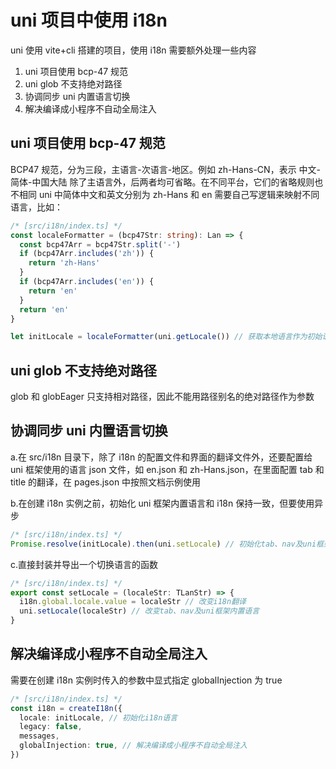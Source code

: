# uni 项目中使用 i18n

uni 使用 vite+cli 搭建的项目，使用 i18n 需要额外处理一些内容

1. uni 项目使用 bcp-47 规范
2. uni glob 不支持绝对路径
3. 协调同步 uni 内置语言切换
4. 解决编译成小程序不自动全局注入

## uni 项目使用 bcp-47 规范

BCP47 规范，分为三段，主语言-次语言-地区。例如 zh-Hans-CN，表示 中文-简体-中国大陆
除了主语言外，后两者均可省略。在不同平台，它们的省略规则也不相同
uni 中简体中文和英文分别为 zh-Hans 和 en
需要自己写逻辑来映射不同语言，比如：

```ts
/* [src/i18n/index.ts] */
const localeFormatter = (bcp47Str: string): Lan => {
  const bcp47Arr = bcp47Str.split('-')
  if (bcp47Arr.includes('zh')) {
    return 'zh-Hans'
  }
  if (bcp47Arr.includes('en')) {
    return 'en'
  }
  return 'en'
}

let initLocale = localeFormatter(uni.getLocale()) // 获取本地语言作为初始语言
```

## uni glob 不支持绝对路径

glob 和 globEager 只支持相对路径，因此不能用路径别名的绝对路径作为参数

## 协调同步 uni 内置语言切换

a.在 src/i18n 目录下，除了 i18n 的配置文件和界面的翻译文件外，还要配置给 uni 框架使用的语言 json 文件，如 en.json 和 zh-Hans.json，在里面配置 tab 和 title 的翻译，在 pages.json 中按照文档示例使用

b.在创建 i18n 实例之前，初始化 uni 框架内置语言和 i18n 保持一致，但要使用异步

```ts
/* [src/i18n/index.ts] */
Promise.resolve(initLocale).then(uni.setLocale) // 初始化tab、nav及uni框架内置语言
```

c.直接封装并导出一个切换语言的函数

```ts
/* [src/i18n/index.ts] */
export const setLocale = (localeStr: TLanStr) => {
  i18n.global.locale.value = localeStr // 改变i18n翻译
  uni.setLocale(localeStr) // 改变tab、nav及uni框架内置语言
}
```

## 解决编译成小程序不自动全局注入

需要在创建 i18n 实例时传入的参数中显式指定 globalInjection 为 true

```ts
/* [src/i18n/index.ts] */
const i18n = createI18n({
  locale: initLocale, // 初始化i18n语言
  legacy: false,
  messages,
  globalInjection: true, // 解决编译成小程序不自动全局注入
})
```
